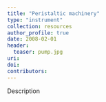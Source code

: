 ```yaml
---
title: "Peristaltic machinery"
type: "instrument"
collection: resources
author_profile: true
date: 2008-02-01
header:
  teaser: pump.jpg
uri: 
doi: 
contributors: 
---
```

<p align= "justify">

Description
